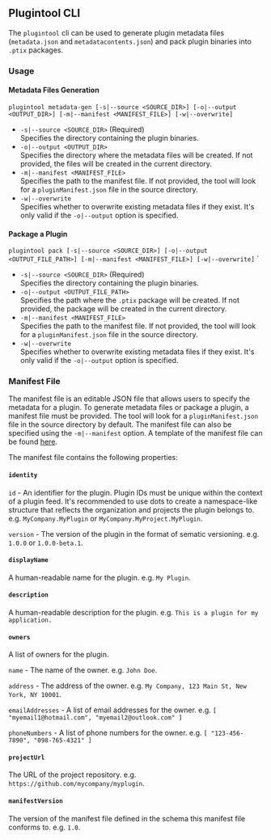 ## Plugintool CLI
The `plugintool` cli can be used to generate plugin metadata files (`metadata.json` and `metadatacontents.json`) and pack plugin binaries into `.ptix` packages.

### Usage
#### Metadata Files Generation

`plugintool metadata-gen [-s|--source <SOURCE_DIR>] [-o|--output <OUTPUT_DIR>] [-m|--manifest <MANIFEST_FILE>] [-w|--overwrite]` 

- `-s|--source <SOURCE_DIR>` (Required)  
  Specifies the directory containing the plugin binaries.
- `-o|--output <OUTPUT_DIR>`  
  Specifies the directory where the metadata files will be created. If not provided, the files will be created in the current directory.
- `-m|--manifest <MANIFEST_FILE>`  
  Specifies the path to the manifest file. If not provided, the tool will look for a `pluginManifest.json` file in the source directory.
- `-w|--overwrite`  
  Specifies whether to overwrite existing metadata files if they exist. It's only valid if the `-o|--output` option is specified.

#### Package a Plugin
`plugintool pack [-s|--source <SOURCE_DIR>] [-o|--output <OUTPUT_FILE_PATH>] [-m|--manifest <MANIFEST_FILE>] [-w|--overwrite]` `

- `-s|--source <SOURCE_DIR>` (Required)  
  Specifies the directory containing the plugin binaries.
- `-o|--output <OUTPUT_FILE_PATH>`  
  Specifies the path where the `.ptix` package will be created. If not provided, the package will be created in the current directory.
- `-m|--manifest <MANIFEST_FILE>`  
  Specifies the path to the manifest file. If not provided, the tool will look for a `pluginManifest.json` file in the source directory.
- `-w|--overwrite`  
  Specifies whether to overwrite existing metadata files if they exist. It's only valid if the `-o|--output` option is specified.

### Manifest File
The manifest file is an editable JSON file that allows users to specify the metadata for a plugin. To generate metadata files or package a plugin, a manifest file must be provided. The tool will look for a `pluginManifest.json` file in the source directory by default. The manifest file can also be specified using the `-m|--manifest` option. A template of the manifest file can be found [here](https://raw.githubusercontent.com/microsoft/microsoft-performance-toolkit-sdk/main/devel-template/templates/PluginTemplate/pluginManifest.json).

The manifest file contains the following properties:

#### `identity`

`id` - An identifier for the plugin. Plugin IDs must be unique within the context of a plugin feed. It's recommended to use dots to create a namespace-like structure that reflects the organization and projects the plugin belongs to. e.g. `MyCompany.MyPlugin` or `MyCompany.MyProject.MyPlugin`.

`version` - The version of the plugin in the format of sematic versioning. e.g. `1.0.0` or `1.0.0-beta.1`.

#### `displayName`
A human-readable name for the plugin. e.g. `My Plugin`.

#### `description`
A human-readable description for the plugin. e.g. `This is a plugin for my application.`

#### `owners`
A list of owners for the plugin.

`name` - The name of the owner. e.g. `John Doe`.

`address` - The address of the owner. e.g. `My Company, 123 Main St, New York, NY 10001`.

`emailAddresses` - A list of email addresses for the owner. e.g. `[ "myemail1@hotmail.com", "myemail2@outlook.com" ]`

`phoneNumbers` - A list of phone numbers for the owner. e.g. `[ "123-456-7890", "098-765-4321" ]`

#### `projectUrl`
The URL of the project repository. e.g. `https://github.com/mycompany/myplugin`.

#### `manifestVersion`
The version of the manifest file defined in the schema this manifest file conforms to. e.g. `1.0`.

